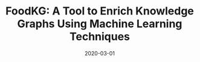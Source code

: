 ---
title: "FoodKG: A Tool to Enrich Knowledge Graphs Using Machine Learning Techniques"
collection: publications
permalink: /publication/2020-FoodKG
date: 2020-03-01
paperurl: 'https://www.google.com/url?q=https%3A%2F%2Fwww.frontiersin.org%2Farticles%2F10.3389%2Ffdata.2020.00012%2Fabstract&sa=D&sntz=1&usg=AFQjCNF17zA5zFDiXQVciuB89oygusSVag'
github: 'https://github.com/Gharibim/FoodKG.git'
citation: 'Mohamed Gharibi, <b>Arun Zachariah</b>, Praveen Rao - &quot;FoodKG: A Tool to Enrich Knowledge Graphs Using Machine Learning Techniques.&quot; <i>Frontiers in Big Data.</i>, Volume 3, 2020.'
---
